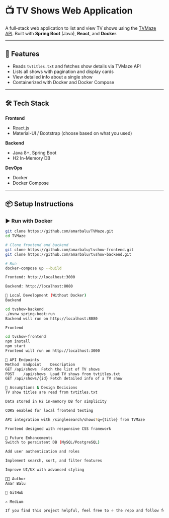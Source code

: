 # 📺 TV Shows Web Application

A full-stack web application to list and view TV shows using the [TVMaze API](https://www.tvmaze.com/api). Built with **Spring Boot** (Java), **React**, and **Docker**.

---

## 🚀 Features
- Reads `tvtitles.txt` and fetches show details via TVMaze API
- Lists all shows with pagination and display cards
- View detailed info about a single show
- Containerized with Docker and Docker Compose

---

## 🛠 Tech Stack

**Frontend**
- React.js
- Material-UI / Bootstrap (choose based on what you used)

**Backend**
- Java 8+, Spring Boot
- H2 In-Memory DB

**DevOps**
- Docker
- Docker Compose

---

## 📦 Setup Instructions

### ▶️ Run with Docker
```bash
git clone https://github.com/amarbalu/TVMaze.git
cd TVMaze

# Clone frontend and backend
git clone https://github.com/amarbalu/tvshow-frontend.git
git clone https://github.com/amarbalu/tvshow-backend.git

# Run
docker-compose up --build

Frontend: http://localhost:3000

Backend: http://localhost:8080

🔧 Local Development (Without Docker)
Backend

cd tvshow-backend
./mvnw spring-boot:run
Backend will run on http://localhost:8080

Frontend

cd tvshow-frontend
npm install
npm start
Frontend will run on http://localhost:3000

📘 API Endpoints
Method	Endpoint	Description
GET	/api/shows	Fetch the list of TV shows
POST	/api/shows	Load TV shows from tvtitles.txt
GET	/api/shows/{id}	Fetch detailed info of a TV show

🧠 Assumptions & Design Decisions
TV show titles are read from tvtitles.txt

Data stored in H2 in-memory DB for simplicity

CORS enabled for local frontend testing

API integration with /singlesearch/shows?q={title} from TVMaze

Frontend designed with responsive CSS framework

🌱 Future Enhancements
Switch to persistent DB (MySQL/PostgreSQL)

Add user authentication and roles

Implement search, sort, and filter features

Improve UI/UX with advanced styling

👨‍💻 Author
Amar Balu

💼 GitHub

✍️ Medium

If you find this project helpful, feel free to ⭐ the repo and follow for updates!

